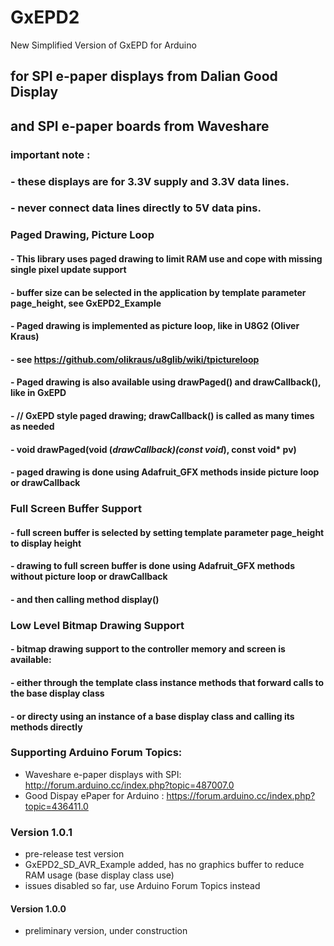 # GxEPD2
New Simplified Version of GxEPD for Arduino

## for SPI e-paper displays from Dalian Good Display 
## and SPI e-paper boards from Waveshare

### important note :
### - these displays are for 3.3V supply and 3.3V data lines.
### - never connect data lines directly to 5V data pins.

### Paged Drawing, Picture Loop
#### - This library uses paged drawing to limit RAM use and cope with missing single pixel update support
#### - buffer size can be selected in the application by template parameter page_height, see GxEPD2_Example
#### - Paged drawing is implemented as picture loop, like in U8G2 (Oliver Kraus)
#### - see https://github.com/olikraus/u8glib/wiki/tpictureloop
#### - Paged drawing is also available using drawPaged() and drawCallback(), like in GxEPD
#### - // GxEPD style paged drawing; drawCallback() is called as many times as needed
#### - void drawPaged(void (*drawCallback)(const void*), const void* pv)
#### - paged drawing is done using Adafruit_GFX methods inside picture loop or drawCallback

### Full Screen Buffer Support
#### - full screen buffer is selected by setting template parameter page_height to display height
#### - drawing to full screen buffer is done using Adafruit_GFX methods without picture loop or drawCallback
#### - and then calling method display()

### Low Level Bitmap Drawing Support
#### - bitmap drawing support to the controller memory and screen is available:
#### - either through the template class instance methods that forward calls to the base display class
#### - or directy using an instance of a base display class and calling its methods directly

### Supporting Arduino Forum Topics:

- Waveshare e-paper displays with SPI: http://forum.arduino.cc/index.php?topic=487007.0
- Good Dispay ePaper for Arduino : https://forum.arduino.cc/index.php?topic=436411.0

### Version 1.0.1
- pre-release test version
- GxEPD2_SD_AVR_Example added, has no graphics buffer to reduce RAM usage (base display class use)
- issues disabled so far, use Arduino Forum Topics instead
#### Version 1.0.0
- preliminary version, under construction

